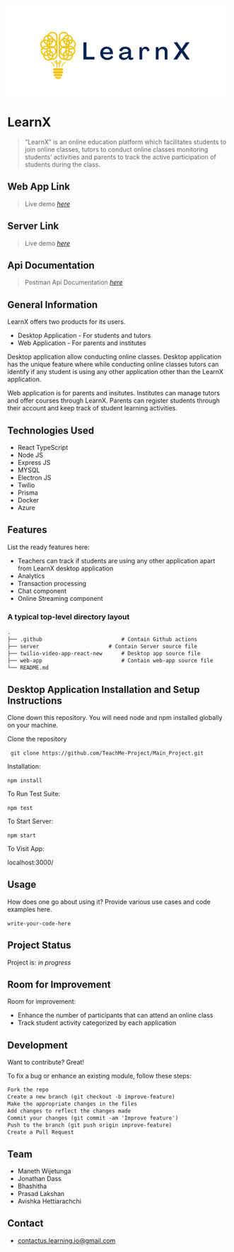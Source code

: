 <p align="left">
  <img src="https://github.com/TeachMe-Project/.github/blob/main/profile/5s.png?raw=true">
</p>

# LearnX
> “LearnX” is an online education platform which facilitates students to join online classes,
tutors to conduct online classes monitoring students’ activities and parents to track
the active participation of students during the class.

## Web App Link
> Live demo [_here_](https://deploy-preview-84--sweet-cannoli-38633d.netlify.app/) <!-- If you have the project hosted somewhere, include the link here. -->
<!-- > https://deploy-preview-84--sweet-cannoli-38633d.netlify.app/ -->

## Server Link
> Live demo [_here_](https://learnx.azurewebsites.net/)

## Api Documentation
> Postman Api Documentation [_here_](https://documenter.getpostman.com/view/20837792/2s83YVHRvw)


<!-- ## Table of Contents
* [General Info](#general-information)
* [Technologies Used](#technologies-used)
* [Features](#features)
* [Screenshots](#screenshots)
* [Setup](#setup)
* [Usage](#usage)
* [Project Status](#project-status)
* [Room for Improvement](#room-for-improvement)
* [Acknowledgements](#acknowledgements)
* [Contact](#contact) -->
<!-- * [License](#license) -->


## General Information
LearnX offers two products for its users. 
 * Desktop Application - For students and tutors
 * Web Application - For parents and institutes

Desktop application allow conducting online classes. Desktop application has the unique feature where while conducting online 
classes tutors can identify if any student is using any other application other than the LearnX application. 

Web application is for parents and insitutes. Institutes can manage tutors and offer courses through LearnX. Parents can register
students through their account and keep track of student learning activities.



<!-- You don't have to answer all the questions - just the ones relevant to your project. -->


## Technologies Used
- React TypeScript
- Node JS
- Express JS
- MYSQL
- Electron JS 
- Twilio 
- Prisma
- Docker
- Azure



## Features
List the ready features here:
- Teachers can track if students are using any other application apart from LearnX desktop application
- Analytics 
- Transaction processing 
- Chat component
- Online Streaming component



<!-- ## Screenshots -->
<!-- ![Example screenshot](./img/screenshot.png) -->
<!-- If you have screenshots you'd like to share, include them here. -->

### A typical top-level directory layout

    .
    ├── .github                         # Contain Github actions
    ├── server                 	    # Contain Server source file 
    ├── twilio-video-app-react-new      # Desktop app source file 
    ├── web-app                         # Contain web-app source file
    └── README.md


## Desktop Application Installation and Setup Instructions

Clone down this repository. You will need node and npm installed globally on your machine.

Clone the repository

` git clone https://github.com/TeachMe-Project/Main_Project.git`

Installation:

`npm install`


To Run Test Suite:

`npm test`

To Start Server:

`npm start`

To Visit App:

localhost:3000/


## Usage
How does one go about using it?
Provide various use cases and code examples here.

`write-your-code-here`


## Project Status
Project is: _in progress_ 

## Room for Improvement


Room for improvement:
- Enhance the number of participants that can attend an online class
- Track student activity categorized by each application 

## Development

Want to contribute? Great!

To fix a bug or enhance an existing module, follow these steps:

    Fork the repo
    Create a new branch (git checkout -b improve-feature)
    Make the appropriate changes in the files
    Add changes to reflect the changes made
    Commit your changes (git commit -am 'Improve feature')
    Push to the branch (git push origin improve-feature)
    Create a Pull Request


## Team
* Maneth Wijetunga
* Jonathan Dass
* Bhashitha 
* Prasad Lakshan
* Avishka Hettiarachchi

## Contact
* contactus.learning.io@gmail.com



<!-- Optional -->
<!-- ## License -->
<!-- This project is open source and available under the [... License](). -->

<!-- You don't have to include all sections - just the one's relevant to your project -->
